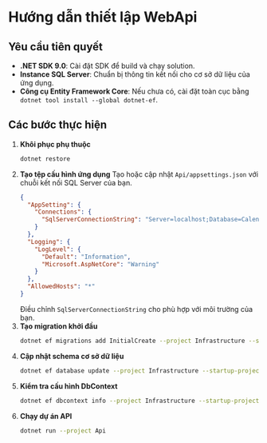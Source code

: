 # Hướng dẫn thiết lập WebApi

## Yêu cầu tiên quyết
- **.NET SDK 9.0**: Cài đặt SDK để build và chạy solution.
- **Instance SQL Server**: Chuẩn bị thông tin kết nối cho cơ sở dữ liệu của ứng dụng.
- **Công cụ Entity Framework Core**: Nếu chưa có, cài đặt toàn cục bằng `dotnet tool install --global dotnet-ef`.

## Các bước thực hiện
1. **Khôi phục phụ thuộc**
   ```bash
   dotnet restore
   ```
2. **Tạo tệp cấu hình ứng dụng**
   Tạo hoặc cập nhật `Api/appsettings.json` với chuỗi kết nối SQL Server của bạn.
   ```json
   {
     "AppSetting": {
       "Connections": {
         "SqlServerConnectionString": "Server=localhost;Database=CalendarApi;Uid=sa;Pwd=123456;Trusted_Connection=True"
       }
     },
     "Logging": {
       "LogLevel": {
         "Default": "Information",
         "Microsoft.AspNetCore": "Warning"
       }
     },
     "AllowedHosts": "*"
   }
   ```
   Điều chỉnh `SqlServerConnectionString` cho phù hợp với môi trường của bạn.
3. **Tạo migration khởi đầu**
   ```bash
   dotnet ef migrations add InitialCreate --project Infrastructure --startup-project Api --output-dir DataAccess/Migrations
   ```
4. **Cập nhật schema cơ sở dữ liệu**
   ```bash
   dotnet ef database update --project Infrastructure --startup-project Api
   ```
5. **Kiểm tra cấu hình DbContext**
   ```bash
   dotnet ef dbcontext info --project Infrastructure --startup-project Api
   ```
6. **Chạy dự án API**
   ```bash
   dotnet run --project Api
   ```
